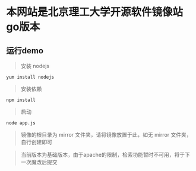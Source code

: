 # 本网站是北京理工大学开源软件镜像站go版本

## 运行demo

> 安装 nodejs

```
yum install nodejs
```

> 安装依赖
```nodejs
npm install
```
> 启动
```
node app.js
```
> 镜像的根目录为 mirror 文件夹，请将镜像放置于此，如无 mirror 文件夹，自行创建即可

> 当前版本为基础版本，由于apache的限制，检索功能暂时不可用，将于下一次魔改后提交
